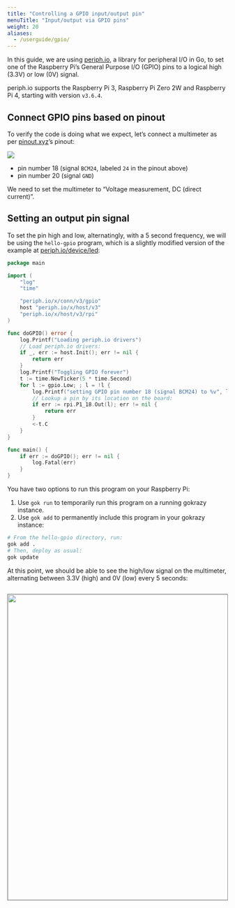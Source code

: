 ```yaml
---
title: "Controlling a GPIO input/output pin"
menuTitle: "Input/output via GPIO pins"
weight: 20
aliases:
  - /userguide/gpio/
---
```


In this guide, we are using [periph.io](https://periph.io/), a library for
peripheral I/O in Go, to set one of the Raspberry Pi’s General Purpose I/O
(GPIO) pins to a logical high (3.3V) or low (0V) signal.

periph.io supports the Raspberry Pi 3, Raspberry Pi Zero 2W and Raspberry Pi 4, starting with version
`v3.6.4`.

## Connect GPIO pins based on pinout

To verify the code is doing what we expect, let’s connect a multimeter as per
[pinout.xyz](https://pinout.xyz)’s pinout:

![](/img/raspberry-pi-pinout.png)

- pin number 18 (signal `BCM24`, labeled `24` in the pinout above)
- pin number 20 (signal `GND`)

We need to set the multimeter to “Voltage measurement, DC (direct current)”.

## Setting an output pin signal

To set the pin high and low, alternatingly, with a 5 second frequency, we will
be using the `hello-gpio` program, which is a slightly modified version of the
example at [periph.io/device/led](https://periph.io/device/led/):

```go
package main

import (
	"log"
	"time"

	"periph.io/x/conn/v3/gpio"
	host "periph.io/x/host/v3"
	"periph.io/x/host/v3/rpi"
)

func doGPIO() error {
	log.Printf("Loading periph.io drivers")
	// Load periph.io drivers:
	if _, err := host.Init(); err != nil {
		return err
	}
	log.Printf("Toggling GPIO forever")
	t := time.NewTicker(5 * time.Second)
	for l := gpio.Low; ; l = !l {
		log.Printf("setting GPIO pin number 18 (signal BCM24) to %v", l)
		// Lookup a pin by its location on the board:
		if err := rpi.P1_18.Out(l); err != nil {
			return err
		}
		<-t.C
	}
}

func main() {
	if err := doGPIO(); err != nil {
		log.Fatal(err)
	}
}
```

You have two options to run this program on your Raspberry Pi:

1. Use `gok run` to temporarily run this program on a running gokrazy instance.
2. Use `gok add` to permanently include this program in your gokrazy instance:

```bash
# From the hello-gpio directory, run:
gok add .
# Then, deploy as usual:
gok update
```

At this point, we should be able to see the high/low signal on the multimeter,
alternating between 3.3V (high) and 0V (low) every 5 seconds:

<a href="/img/2020-06-15-gpio.jpg"><img src="/img/2020-06-15-gpio.thumb.jpg" srcset="/img/2020-06-15-gpio.thumb.2x.jpg 2x,/img/2020-06-15-gpio.thumb.3x.jpg 3x" width="700" style="border: 1px solid grey; margin-bottom: 2em; margin-top: 1em"></a>
